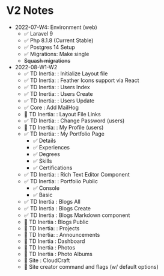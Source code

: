 # V2 Notes

- 2022-07-W4: Environment (web)
    - ✅ Laravel 9
    - ✅ Php 8.1.8 (Current Stable)
    - ✅ Postgres 14 Setup
    - ✅ Migrations: Make single
    - ~~Squash migrations~~
- 2022-08-W1-W2
    - ✅ TD Inertia: : Initialize Layout file
    - ✅ TD Inertia: : Feather Icons support via React
    - ✅ TD Inertia: : Users Index
    - ✅ TD Inertia: : Users Create
    - ✅ TD Inertia: : Users Update
    - ✅ Core        : Add MailHog
    - 🚧 TD Inertia: : Layout File Links
    - ✅ TD Inertia: : Change Password (users)
    - 🚧 TD Inertia: : My Profile (users)
    - ✅ TD Inertia: : My Portfolio Page
        - ✅ Details
        - ✅ Experiences
        - ✅ Degrees
        - ✅ Skills
        - ✅ Certifications
    - ✅ TD Inertia: :  Rich Text Editor Component
    - ✅ TD Inertia: :  Portfolio Public 
      - ✅ Console
      - ✅ Basic
    - ✅ TD Inertia  : Blogs All
    - ✅ TD Inertia  : Blogs Create
    - ✅ TD Inertia  : Blogs Markdown component
    - 🚧 TD Inertia  : Blogs Public
    - 🚧 TD Inertia: : Projects
    - 🚧 TD Inertia: : Announcements
    - 🚧 TD Inertia  : Dashboard
    - 🚧 TD Inertia  : Photos
    - 🚧 TD Inertia  : Photo Albums
    - 🚧 Site        : CloudCraft
    - 🚧 Site creator command and flags (w/ default options)
